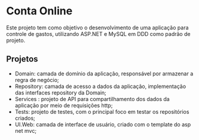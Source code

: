 # Conta Online

Este projeto tem como objetivo o desenvolvimento de uma aplicação para controle de gastos, utilizando ASP.NET e MySQL em DDD como padrão de projeto.

## Projetos
- Domain: camada de domínio da aplicação, responsável por armazenar a regra de negócio; <br>
- Repository: camada de acesso a dados da aplicação, implementação das interfaces repository da Domain; <br>
- Services : projeto de API para compartilhamento dos dados da aplicação por meio de requisições http; <br>
- Tests: projeto de testes, com o principal foco em testar os repositórios criados; <br>
- UI.Web: camada de interface de usuário, criado com o template do asp net mvc; <br>
